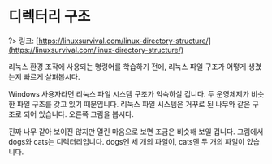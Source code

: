 # 디렉터리 구조

?> 링크: [https://linuxsurvival.com/linux-directory-structure/](https://linuxsurvival.com/linux-directory-structure/)

리눅스 환경 조작에 사용되는 명령어를 학습하기 전에, 리눅스 파일 구조가 어떻게 생겼는지 빠르게 살펴봅시다.

Windows 사용자라면 리눅스 파일 시스템 구조가 익숙하실 겁니다. 두 운영체제가 비슷한 파일 구조를 갖고 있기 때문입니다. 리눅스 파일 시스템은 거꾸로 된 나무와 같은 구조로 되어 있습니다. 오른쪽 그림을 봅시다.

진짜 나무 같아 보이진 않지만 열린 마음으로 보면 조금은 비슷해 보일 겁니다. 그림에서 dogs와 cats는 디렉터리입니다. dogs엔 세 개의 파일이, cats엔 두 개의 파일이 있습니다.
